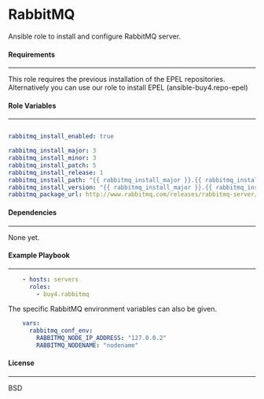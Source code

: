 RabbitMQ
=========

Ansible role to install and configure RabbitMQ server.

#### Requirements
------------

This role requires the previous installation of the EPEL repositories. Alternatively you can use our role to install EPEL (ansible-buy4.repo-epel)

#### Role Variables
--------------

```yaml

rabbitmq_install_enabled: true

rabbitmq_install_major: 3
rabbitmq_install_minor: 3
rabbitmq_install_patch: 5
rabbitmq_install_release: 1
rabbitmq_install_path: "{{ rabbitmq_install_major }}.{{ rabbitmq_install_minor }}.{{ rabbitmq_install_patch }}"
rabbitmq_install_version: "{{ rabbitmq_install_major }}.{{ rabbitmq_install_minor }}.{{ rabbitmq_install_patch }}-{{ rabbitmq_install_release }}"
rabbitmq_package_url: http://www.rabbitmq.com/releases/rabbitmq-server/v{{ rabbitmq_install_path }}/rabbitmq-server-{{ rabbitmq_install_version }}.noarch.rpm

```

#### Dependencies
------------

None yet.

#### Example Playbook
----------------

```yaml
    - hosts: servers
      roles:
        - buy4.rabbitmq
```

The specific RabbitMQ environment variables can also be given.

```yaml
    vars:
      rabbitmq_conf_env:
        RABBITMQ_NODE_IP_ADDRESS: "127.0.0.2"
        RABBITMQ_NODENAME: "nodename"
```

#### License
-------

BSD
